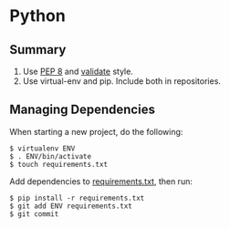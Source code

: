 Python
=======

Summary
--------
 1. Use [PEP 8](http://www.python.org/dev/peps/pep-0008/) and [validate](https://pypi.python.org/pypi/pep8) style.
 2. Use virtual-env and pip. Include both in repositories.
 

Managing Dependencies
----------------------

When starting a new project, do the following:

    $ virtualenv ENV
    $ . ENV/bin/activate
    $ touch requirements.txt

Add dependencies to [requirements.txt](http://www.pip-installer.org/en/latest/requirements.html), then run:

    $ pip install -r requirements.txt
    $ git add ENV requirements.txt
    $ git commit